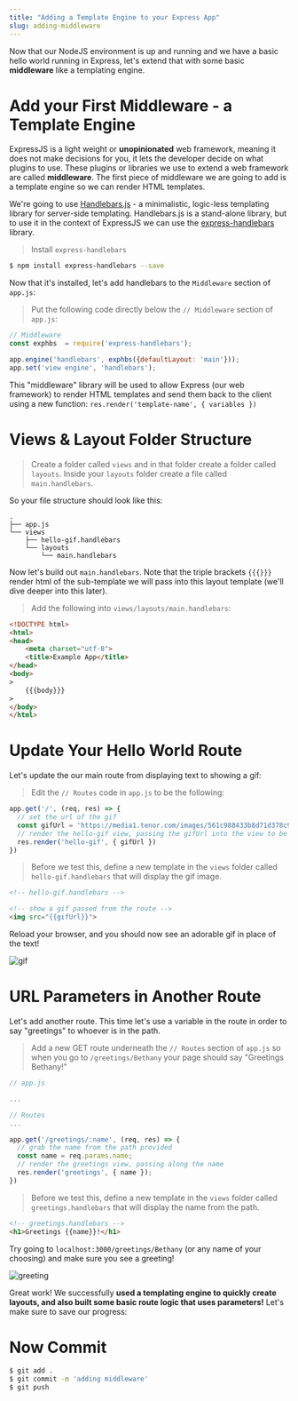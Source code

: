 ```yaml
---
title: "Adding a Template Engine to your Express App"
slug: adding-middleware
---
```


Now that our NodeJS environment is up and running and we have a basic hello world running in Express, let's extend that with some basic **middleware** like a templating engine.

# Add your First Middleware - a Template Engine

ExpressJS is a light weight or **unopinionated** web framework, meaning it does not make decisions for you, it lets the developer decide on what plugins to use. These plugins or libraries we use to extend a web framework are called **middleware**. The first piece of middleware we are going to add is a template engine so we can render HTML templates.

We're going to use [Handlebars.js](http://handlebarsjs.com/) - a minimalistic, logic-less templating library for server-side templating. Handlebars.js is a stand-alone library, but to use it in the context of ExpressJS we can use the [express-handlebars](https://github.com/ericf/express-handlebars) library.

> Install `express-handlebars`

```bash
$ npm install express-handlebars --save
```

Now that it's installed, let's add handlebars to the `Middleware` section of `app.js`:

> Put the following code directly below the `// Middleware` section of `app.js`:

```js
// Middleware
const exphbs  = require('express-handlebars');

app.engine('handlebars', exphbs({defaultLayout: 'main'}));
app.set('view engine', 'handlebars');
```

This "middleware" library will be used to allow Express (our web framework) to render HTML templates and send them back to the client using a new function: `res.render('template-name', { variables })`

# Views & Layout Folder Structure

> Create a folder called `views` and in that folder create a folder called `layouts`. Inside your `layouts` folder create a file called `main.handlebars`.

So your file structure should look like this:

```
.
├── app.js
└── views
    ├── hello-gif.handlebars
    └── layouts
        └── main.handlebars
```

Now let's build out `main.handlebars`. Note that the triple brackets `{{{}}}` render html of the sub-template we will pass into this layout template (we'll dive deeper into this later).

> Add the following into `views/layouts/main.handlebars`:

```html
<!DOCTYPE html>
<html>
<head>
    <meta charset="utf-8">
    <title>Example App</title>
</head>
<body>
>
    {{{body}}}
>
</body>
</html>
```

# Update Your Hello World Route

Let's update the our main route from displaying text to showing a gif:


> Edit the `// Routes` code in `app.js` to be the following:

```js
app.get('/', (req, res) => {
  // set the url of the gif
  const gifUrl = 'https://media1.tenor.com/images/561c988433b8d71d378c9ccb4b719b6c/tenor.gif?itemid=10058245'
  // render the hello-gif view, passing the gifUrl into the view to be displayed
  res.render('hello-gif', { gifUrl })
})
```

> Before we test this, define a new template in the `views` folder called `hello-gif.handlebars` that will display the gif image.

```html
<!-- hello-gif.handlebars -->

<!-- show a gif passed from the route -->
<img src="{{gifUrl}}">
```

Reload your browser, and you should now see an adorable gif in place of the text!

![gif](assets/puppy.gif)

# URL Parameters in Another Route

Let's add another route. This time let's use a variable in the route in order to say "greetings" to whoever is in the path.


> Add a new GET route underneath the `// Routes` section of `app.js` so when you go to `/greetings/Bethany` your page should say "Greetings Bethany!"

```js
// app.js

...

// Routes
...

app.get('/greetings/:name', (req, res) => {
  // grab the name from the path provided
  const name = req.params.name;
  // render the greetings view, passing along the name
  res.render('greetings', { name });
})
```
> Before we test this, define a new template in the `views` folder called `greetings.handlebars` that will display the name from the path.

```html
<!-- greetings.handlebars -->
<h1>Greetings {{name}}!</h1>
```

Try going to `localhost:3000/greetings/Bethany` (or any name of your choosing) and make sure you see a greeting!

![greeting](assets/greeting.png)

Great work! We successfully **used a templating engine to quickly create layouts, and also built some basic route logic that uses parameters!** Let's make sure to save our progress:

# Now Commit

```bash
$ git add .
$ git commit -m 'adding middleware'
$ git push
```
